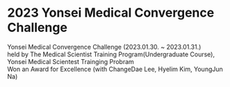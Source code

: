 # 2023 Yonsei Medical Convergence Challenge
Yonsei Medical Convergence Challenge (2023.01.30. ~ 2023.01.31.)<br/>
held by The Medical Scientist Training Program(Undergraduate Course), Yonsei Medical Scientest Trainging Probram<br/>
Won an Award for Excellence (with ChangeDae Lee, Hyelim Kim, YoungJun Na)
